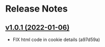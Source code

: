 # Release Notes

## [v1.0.1 (2022-01-06)](https://github.com/webflorist/privacy-policy-text/compare/v1.0.0...v1.0.1)

- FIX html code in cookie details (a97d59a)
